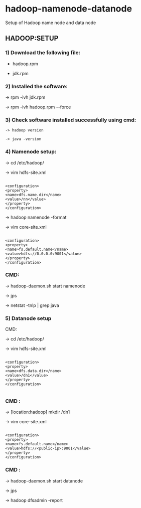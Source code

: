 # hadoop-namenode-datanode
Setup of Hadoop name node and data node

## HADOOP:SETUP

### 1) Download the following file:

  - hadoop.rpm
  
  - jdk.rpm

### 2) Installed the software:

   -> rpm -ivh jdk.rpm
   
   -> rpm -ivh hadoop.rpm --force

### 3) Check software installed successfully using cmd:

    -> hadoop version
    
    -> java -version 

### 4) Namenode setup:

  -> cd /etc/hadoop/
   
   -> vim hdfs-site.xml

```Language

<configuration>
<property>
<name>dfs.name.dir</name>
<value>/nn</value>
</property>
</configuration>    

```
   -> hadoop namenode -format

   -> vim core-site.xml
   
```Language

<configuration>
<property>
<name>fs.default.name</name>
<value>hdfs://0.0.0.0:9001</value>
</property>
</configuration>

```
### CMD:

   -> hadoop-daemon.sh start namenode
   
   -> jps  
   
   -> netstat  -tnlp  | grep java

### 5) Datanode setup

 CMD:
 
   -> cd /etc/hadoop/

   ->   vim hdfs-site.xml
    
```Language

<configuration>
<property>
<name>dfs.data.dir</name>
<value>/dn1</value>
</property>
</configuration> 
    
```

### CMD :

  -> [location:hadoop]    mkdir /dn1
  
  ->    vim core-site.xml

```Language

<configuration>
<property>
<name>fs.default.name</name>
<value>hdfs://<public-ip>:9001</value>
</property>
</configuration>    

```

### CMD :

  ->    hadoop-daemon.sh start datanode

  ->  jps 

  -> hadoop dfsadmin -report
























